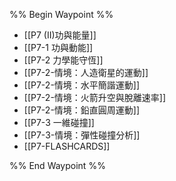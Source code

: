 %% Begin Waypoint %%
- [[P7 (II)功與能量]]
- [[P7-1 功與動能]]
- [[P7-2 力學能守恆]]
- [[P7-2-情境：人造衛星的運動]]
- [[P7-2-情境：水平簡諧運動]]
- [[P7-2-情境：火箭升空與脫離速率]]
- [[P7-2-情境：鉛直圓周運動]]
- [[P7-3 一維碰撞]]
- [[P7-3-情境：彈性碰撞分析]]
- [[P7-FLASHCARDS]]

%% End Waypoint %%
